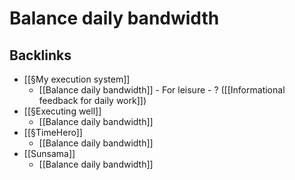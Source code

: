# Balance daily bandwidth

## Backlinks
* [[§My execution system]]
	* [[Balance daily bandwidth]]
	\- For leisure - ?
	([[Informational feedback for daily work]])
* [[§Executing well]]
	* [[Balance daily bandwidth]]
* [[§TimeHero]]
	* [[Balance daily bandwidth]]
* [[Sunsama]]
	* [[Balance daily bandwidth]]

<!-- {BearID:A35DEC47-B355-4903-8D43-EC5FEC2E8010-15293-0000253737C0782C} -->
